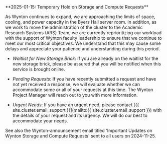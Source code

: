 <div class="alert alert-danger" role="alert" markdown="1">
**2025-01-15: Temporary Hold on Storage and Compute Requests**

As Wynton continues to expand, we are approaching the limits of space,
cooling, and power capacity in the Byers Hall server room. In
addition, as we work to move the administration of the cluster to the
Academic Research Systems (ARS) Team, we are currently reprioritizing
our workload with the support of Wynton faculty leadership to ensure
that we continue to meet our most critical objectives. We understand
that this may cause some delays and appreciate your patience and
understanding during this period.<br>

* _Waitlist for New Storage Brick_: If you are already on the waitlist
  for the new storage brick, please be assured that you will be
  notified when this service is brought online.

* _Pending Requests_: If you have recently submitted a request and have
  not yet received a response, we will evaluate whether we can
  accommodate some or all of your requests at this time. The Wynton
  Project Manager will reach out to you with more information.

* _Urgent Needs_: If you have an urgent need, please contact [{{
  site.cluster.email_support }}](mailto:{{ site.cluster.email_support
  }}) with the details of your request and its urgency. We will do our
  best to accommodate your needs.

See also the Wynton-announcement email titled 'Important Updates on
Wynton Storage and Compute Requests' sent to all users on 2024-11-25.

</div>
